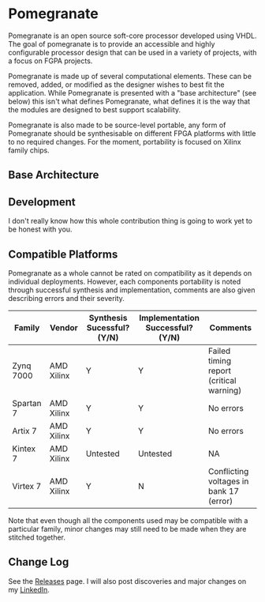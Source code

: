 # Pomegranate
Pomegranate is an open source soft-core processor developed using VHDL. The goal of pomegranate is to provide an accessible and highly configurable processor design that can be used in a variety of projects, with a focus on FGPA projects.

Pomegranate is made up of several computational elements. These can be removed, added, or modified as the designer wishes to best fit the application. While Pomegranate is presented with a "base architecture" (see below) this isn't what defines Pomegranate, what defines it is the way that the modules are designed to best support scalability.

Pomegranate is also made to be source-level portable, any form of Pomegranate should be synthesisable on different FPGA platforms with little to no required changes. For the moment, portability is focused on Xilinx family chips.

## Base Architecture

## Development
I don't really know how this whole contribution thing is going to work yet to be honest with you.

## Compatible Platforms
Pomegranate as a whole cannot be rated on compatibility as it depends on individual deployments. However, each components portability is noted through successful synthesis and implementation, comments are also given describing errors and their severity.

| Family | Vendor | Synthesis Sucessful? (Y/N) | Implementation Successful? (Y/N) | Comments |
| --- | --- | --- | --- | --- |
| Zynq 7000 | AMD Xilinx | Y | Y | Failed timing report (critical warning) |
| Spartan 7 | AMD Xilinx | Y | Y | No errors |
| Artix 7 | AMD Xilinx | Y | Y | No errors |
| Kintex 7 | AMD Xilinx | Untested | Untested | NA |
| Virtex 7 | AMD Xilinx | Y | N | Conflicting voltages in bank 17 (error) |

Note that even though all the components used may be compatible with a particular family, minor changes may still need to be made when they are stitched together.

## Change Log
See the [Releases](https://github.com/Zachary-Pearce/Pomegranate/releases/) page. I will also post discoveries and major changes on my [LinkedIn](https://www.linkedin.com/in/zachary-pearce-231307243/).
